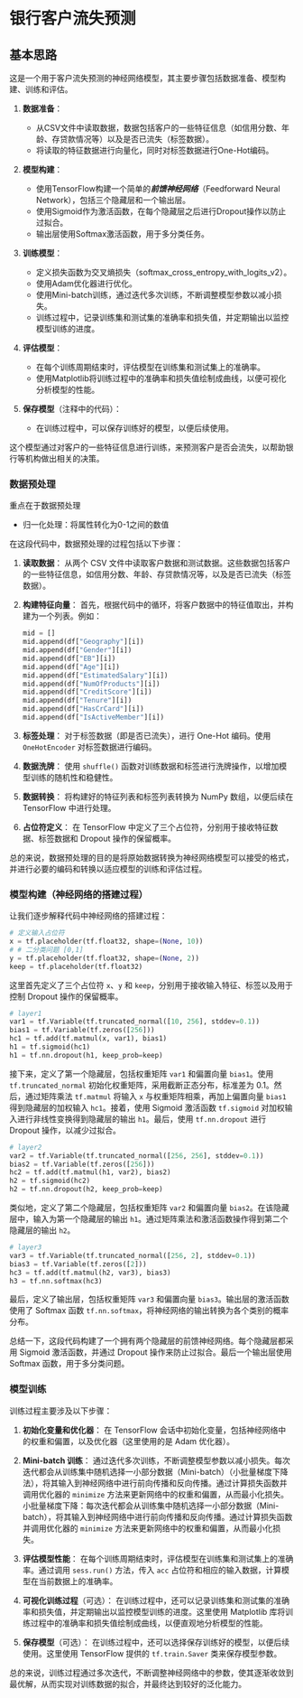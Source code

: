# 银行客户流失预测

## 基本思路

这是一个用于客户流失预测的神经网络模型，其主要步骤包括数据准备、模型构建、训练和评估。

1. **数据准备**：
   - 从CSV文件中读取数据，数据包括客户的一些特征信息（如信用分数、年龄、存贷款情况等）以及是否已流失（标签数据）。
   - 将读取的特征数据进行向量化，同时对标签数据进行One-Hot编码。

2. **模型构建**：
   - 使用TensorFlow构建一个简单的***前馈神经网络***（Feedforward Neural Network），包括三个隐藏层和一个输出层。
   - 使用Sigmoid作为激活函数，在每个隐藏层之后进行Dropout操作以防止过拟合。
   - 输出层使用Softmax激活函数，用于多分类任务。

3. **训练模型**：
   - 定义损失函数为交叉熵损失（softmax_cross_entropy_with_logits_v2）。
   - 使用Adam优化器进行优化。
   - 使用Mini-batch训练，通过迭代多次训练，不断调整模型参数以减小损失。
   - 训练过程中，记录训练集和测试集的准确率和损失值，并定期输出以监控模型训练的进度。

4. **评估模型**：
   - 在每个训练周期结束时，评估模型在训练集和测试集上的准确率。
   - 使用Matplotlib将训练过程中的准确率和损失值绘制成曲线，以便可视化分析模型的性能。

5. **保存模型**（注释中的代码）：
   - 在训练过程中，可以保存训练好的模型，以便后续使用。

这个模型通过对客户的一些特征信息进行训练，来预测客户是否会流失，以帮助银行等机构做出相关的决策。

### 数据预处理

重点在于数据预处理
- 归一化处理：将属性转化为0-1之间的数值

在这段代码中，数据预处理的过程包括以下步骤：

1. **读取数据**：
   从两个 CSV 文件中读取客户数据和测试数据。这些数据包括客户的一些特征信息，如信用分数、年龄、存贷款情况等，以及是否已流失（标签数据）。

2. **构建特征向量**：
   首先，根据代码中的循环，将客户数据中的特征值取出，并构建为一个列表。例如：
   ```python
   mid = []
   mid.append(df["Geography"][i])
   mid.append(df["Gender"][i])
   mid.append(df["EB"][i])
   mid.append(df["Age"][i])
   mid.append(df["EstimatedSalary"][i])
   mid.append(df["NumOfProducts"][i])
   mid.append(df["CreditScore"][i])
   mid.append(df["Tenure"][i])
   mid.append(df["HasCrCard"][i])
   mid.append(df["IsActiveMember"][i])
   ```

3. **标签处理**：
   对于标签数据（即是否已流失），进行 One-Hot 编码。使用 `OneHotEncoder` 对标签数据进行编码。

4. **数据洗牌**：
   使用 `shuffle()` 函数对训练数据和标签进行洗牌操作，以增加模型训练的随机性和稳健性。

5. **数据转换**：
   将构建好的特征列表和标签列表转换为 NumPy 数组，以便后续在 TensorFlow 中进行处理。

6. **占位符定义**：
   在 TensorFlow 中定义了三个占位符，分别用于接收特征数据、标签数据和 Dropout 操作的保留概率。

总的来说，数据预处理的目的是将原始数据转换为神经网络模型可以接受的格式，并进行必要的编码和转换以适应模型的训练和评估过程。

### 模型构建（神经网络的搭建过程）

让我们逐步解释代码中神经网络的搭建过程：

```python
# 定义输入占位符
x = tf.placeholder(tf.float32, shape=(None, 10))
# # 二分类问题 [0,1]
y = tf.placeholder(tf.float32, shape=(None, 2))
keep = tf.placeholder(tf.float32)
```
这里首先定义了三个占位符 `x`、`y` 和 `keep`，分别用于接收输入特征、标签以及用于控制 Dropout 操作的保留概率。

```python
# layer1
var1 = tf.Variable(tf.truncated_normal([10, 256], stddev=0.1))
bias1 = tf.Variable(tf.zeros([256]))
hc1 = tf.add(tf.matmul(x, var1), bias1)
h1 = tf.sigmoid(hc1)
h1 = tf.nn.dropout(h1, keep_prob=keep)
```
接下来，定义了第一个隐藏层，包括权重矩阵 `var1` 和偏置向量 `bias1`。使用 `tf.truncated_normal` 初始化权重矩阵，采用截断正态分布，标准差为 0.1。然后，通过矩阵乘法 `tf.matmul` 将输入 `x` 与权重矩阵相乘，再加上偏置向量 `bias1` 得到隐藏层的加权输入 `hc1`。接着，使用 Sigmoid 激活函数 `tf.sigmoid` 对加权输入进行非线性变换得到隐藏层的输出 `h1`。最后，使用 `tf.nn.dropout` 进行 Dropout 操作，以减少过拟合。

```python
# layer2
var2 = tf.Variable(tf.truncated_normal([256, 256], stddev=0.1))
bias2 = tf.Variable(tf.zeros([256]))
hc2 = tf.add(tf.matmul(h1, var2), bias2)
h2 = tf.sigmoid(hc2)
h2 = tf.nn.dropout(h2, keep_prob=keep)
```
类似地，定义了第二个隐藏层，包括权重矩阵 `var2` 和偏置向量 `bias2`。在该隐藏层中，输入为第一个隐藏层的输出 `h1`。通过矩阵乘法和激活函数操作得到第二个隐藏层的输出 `h2`。

```python
# layer3
var3 = tf.Variable(tf.truncated_normal([256, 2], stddev=0.1))
bias3 = tf.Variable(tf.zeros([2]))
hc3 = tf.add(tf.matmul(h2, var3), bias3)
h3 = tf.nn.softmax(hc3)
```
最后，定义了输出层，包括权重矩阵 `var3` 和偏置向量 `bias3`。输出层的激活函数使用了 Softmax 函数 `tf.nn.softmax`，将神经网络的输出转换为各个类别的概率分布。

总结一下，这段代码构建了一个拥有两个隐藏层的前馈神经网络。每个隐藏层都采用 Sigmoid 激活函数，并通过 Dropout 操作来防止过拟合。最后一个输出层使用 Softmax 函数，用于多分类问题。

### 模型训练

训练过程主要涉及以下步骤：

1. **初始化变量和优化器**：
   在 TensorFlow 会话中初始化变量，包括神经网络中的权重和偏置，以及优化器（这里使用的是 Adam 优化器）。

2. **Mini-batch 训练**：
   通过迭代多次训练，不断调整模型参数以减小损失。每次迭代都会从训练集中随机选择一小部分数据（Mini-batch）（小批量梯度下降法），将其输入到神经网络中进行前向传播和反向传播。通过计算损失函数并调用优化器的 `minimize` 方法来更新网络中的权重和偏置，从而最小化损失。
   小批量梯度下降：每次迭代都会从训练集中随机选择一小部分数据（Mini-batch），将其输入到神经网络中进行前向传播和反向传播。通过计算损失函数并调用优化器的 `minimize` 方法来更新网络中的权重和偏置，从而最小化损失。

3. **评估模型性能**：
   在每个训练周期结束时，评估模型在训练集和测试集上的准确率。通过调用 `sess.run()` 方法，传入 `acc` 占位符和相应的输入数据，计算模型在当前数据上的准确率。

4. **可视化训练过程**（可选）：
   在训练过程中，还可以记录训练集和测试集的准确率和损失值，并定期输出以监控模型训练的进度。这里使用 Matplotlib 库将训练过程中的准确率和损失值绘制成曲线，以便直观地分析模型的性能。

5. **保存模型**（可选）：
   在训练过程中，还可以选择保存训练好的模型，以便后续使用。这里使用 TensorFlow 提供的 `tf.train.Saver` 类来保存模型参数。

总的来说，训练过程通过多次迭代，不断调整神经网络中的参数，使其逐渐收敛到最优解，从而实现对训练数据的拟合，并最终达到较好的泛化能力。